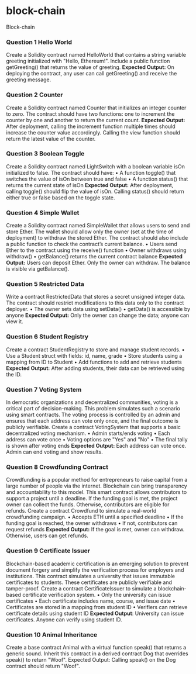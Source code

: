 # block-chain
Block-chain

### Question 1 Hello World
Create a Solidity contract named HelloWorld that contains a string variable greeting
initialized with "Hello, Ethereum!". Include a public function getGreeting() that
returns the value of greeting.
**Expected Output:** On deploying the contract, any user can call getGreeting() and
receive the greeting message.

### Question 2 Counter
Create a Solidity contract named Counter that initializes an integer counter to zero. The
contract should have two functions: one to increment the counter by one and another to
return the current count.
**Expected Output:** After deployment, calling the increment function multiple times
should increase the counter value accordingly. Calling the view function should return
the latest value of the counter.

### Question 3 Boolean Toggle
Create a Solidity contract named LightSwitch with a boolean variable isOn initialized
to false. The contract should have:
• A function toggle() that switches the value of isOn between true and false
• A function status() that returns the current state of isOn
**Expected Output:** After deployment, calling toggle() should flip the value of isOn.
Calling status() should return either true or false based on the toggle state.

### Question 4 Simple Wallet
Create a Solidity contract named SimpleWallet that allows users to send and store Ether.
The wallet should allow only the owner (set at the time of deployment) to withdraw the
stored Ether. The contract should also include a public function to check the contract’s
current balance.
• Users send Ether to the contract using the receive() function
• Owner withdraws using withdraw()
• getBalance() returns the current contract balance
**Expected Output:** Users can deposit Ether. Only the owner can withdraw. The
balance is visible via getBalance().

### Question 5 Restricted Data
Write a contract RestrictedData that stores a secret unsigned integer data. The contract
should restrict modifications to this data only to the contract deployer.
• The owner sets data using setData()
• getData() is accessible by anyone
**Expected Output:** Only the owner can change the data; anyone can view it.

### Question 6 Student Registry
Create a contract StudentRegistry to store and manage student records.
• Use a Student struct with fields: id, name, grade
• Store students using a mapping from ID to Student
• Add functions to add and retrieve students
**Expected Output:** After adding students, their data can be retrieved using the ID.

### Question 7 Voting System
In democratic organizations and decentralized communities, voting is a critical part of
decision-making. This problem simulates such a scenario using smart contracts. The
voting process is controlled by an admin and ensures that each address can vote only
once, and the final outcome is publicly verifiable.
Create a contract VotingSystem that supports a basic decentralized voting mechanism.
• Admin starts/ends voting
• Each address can vote once
• Voting options are "Yes" and "No"
• The final tally is shown after voting ends
**Expected Output:** Each address can vote once. Admin can end voting and show
results.

### Question 8 Crowdfunding Contract
Crowdfunding is a popular method for entrepreneurs to raise capital from a large number
of people via the internet. Blockchain can bring transparency and accountability to this
model. This smart contract allows contributors to support a project until a deadline. If the funding goal is met, the project owner can collect the funds. Otherwise, contributors
are eligible for refunds.
Create a contract Crowdfund to simulate a real-world crowdfunding campaign.
• Accepts ETH until a specified deadline
• If the funding goal is reached, the owner withdraws
• If not, contributors can request refunds
**Expected Output:** If the goal is met, owner can withdraw. Otherwise, users can get
refunds.

### Question 9 Certificate Issuer
Blockchain-based academic certification is an emerging solution to prevent document
forgery and simplify the verification process for employers and institutions. This contract
simulates a university that issues immutable certificates to students. These certificates
are publicly verifiable and tamper-proof.
Create a contract CertificateIssuer to simulate a blockchain-based certificate verification
system.
• Only the university can issue certificates
• Each certificate includes name, course, and issue date
• Certificates are stored in a mapping from student ID
• Verifiers can retrieve certificate details using student ID
**Expected Output**: University can issue certificates. Anyone can verify using student
ID.

### Question 10 Animal Inheritance
Create a base contract Animal with a virtual function speak() that returns a generic
sound. Inherit this contract in a derived contract Dog that overrides speak() to return
"Woof".
Expected Output: Calling speak() on the Dog contract should return "Woof".
